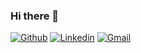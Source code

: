 ### Hi there 👋


[![Github](https://img.shields.io/badge/-Github-000?style=flat&logo=Github&logoColor=white)](https://github.com/https://github.com/wisdown)
[![Linkedin](https://img.shields.io/badge/-LinkedIn-blue?style=flat&logo=Linkedin&logoColor=white)](https://www.linkedin.com/in/eli-gomez-h-b236b0244/)
[![Gmail](https://img.shields.io/badge/-Gmail-c14438?style=flat&logo=Gmail&logoColor=white)](mailto:Gómez.Elí.blessedinyou@gmail.com)

<!--
**wisdown/wisdown** is a ✨ _special_ ✨ repository because its `README.md` (this file) appears on your GitHub profile.

Here are some ideas to get you started:

- 🔭 I’m currently working on ...
- 🌱 I’m currently learning ...
- 👯 I’m looking to collaborate on ...
- 🤔 I’m looking for help with ...
- 💬 Ask me about ...
- 📫 How to reach me: ...
- 😄 Pronouns: ...
- ⚡ Fun fact: ...
-->
